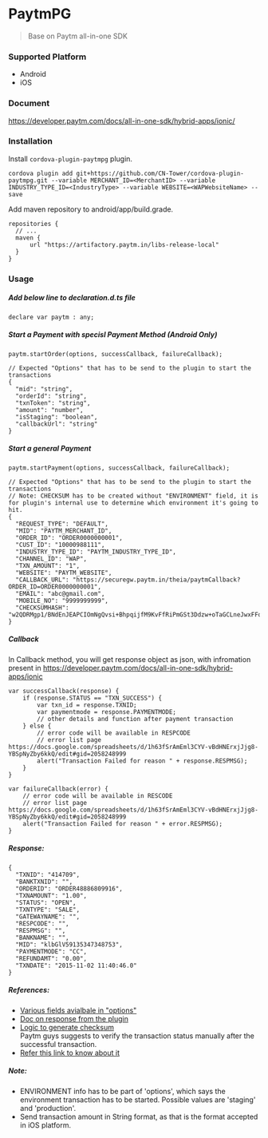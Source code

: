 # PaytmPG

> Base on Paytm all-in-one SDK

### Supported Platform
- Android
- iOS

### Document
https://developer.paytm.com/docs/all-in-one-sdk/hybrid-apps/ionic/

### Installation
Install `cordova-plugin-paytmpg` plugin.
```
cordova plugin add git+https://github.com/CN-Tower/cordova-plugin-paytmpg.git --variable MERCHANT_ID=<MerchantID> --variable INDUSTRY_TYPE_ID=<IndustryType> --variable WEBSITE=<WAPWebsiteName> --save
```
Add maven repository to android/app/build.grade.
```
repositories {
  // ...
  maven {
      url "https://artifactory.paytm.in/libs-release-local"
  }
}
```

### Usage
##### Add below line to declaration.d.ts file
```
declare var paytm : any;
```

##### Start a Payment with specisl Payment Method (Android Only)
```
paytm.startOrder(options, successCallback, failureCallback);

// Expected "Options" that has to be send to the plugin to start the transactions
{
  "mid": "string",
  "orderId": "string",
  "txnToken": "string",
  "amount": "number",
  "isStaging": "boolean",
  "callbackUrl": "string"
}
```

##### Start a general Payment
```
paytm.startPayment(options, successCallback, failureCallback);

// Expected "Options" that has to be send to the plugin to start the transactions
// Note: CHECKSUM has to be created without "ENVIRONMENT" field, it is for plugin's internal use to determine which environment it's going to hit.
{
  "REQUEST_TYPE": "DEFAULT",
  "MID": "PAYTM_MERCHANT_ID",
  "ORDER_ID": "ORDER0000000001",
  "CUST_ID": "10000988111",
  "INDUSTRY_TYPE_ID": "PAYTM_INDUSTRY_TYPE_ID",
  "CHANNEL_ID": "WAP",
  "TXN_AMOUNT": "1",
  "WEBSITE": "PAYTM_WEBSITE",
  "CALLBACK_URL": "https://securegw.paytm.in/theia/paytmCallback?ORDER_ID=ORDER0000000001",
  "EMAIL": "abc@gmail.com",
  "MOBILE_NO": "9999999999",
  "CHECKSUMHASH": "w2QDRMgp1/BNdEnJEAPCIOmNgQvsi+BhpqijfM9KvFfRiPmGSt3Ddzw+oTaGCLneJwxFFq5mqTMwJXdQE2EzK4px2xruDqKZjHupz9yXev4="
}
```

##### Callback
In Callback method, you will get response object as json, with infromation present in https://developer.paytm.com/docs/all-in-one-sdk/hybrid-apps/ionic
```
var successCallback(response) {
    if (response.STATUS == "TXN_SUCCESS") {
        var txn_id = response.TXNID;
        var paymentmode = response.PAYMENTMODE;
        // other details and function after payment transaction
    } else {
        // error code will be available in RESPCODE
        // error list page https://docs.google.com/spreadsheets/d/1h63fSrAmEml3CYV-vBdHNErxjJjg8-YBSpNyZby6kkQ/edit#gid=2058248999
        alert("Transaction Failed for reason " + response.RESPMSG);
    }
}

var failureCallback(error) {
    // error code will be available in RESCODE
    // error list page https://docs.google.com/spreadsheets/d/1h63fSrAmEml3CYV-vBdHNErxjJjg8-YBSpNyZby6kkQ/edit#gid=2058248999
    alert("Transaction Failed for reason " + error.RESPMSG);
}
```

##### Response:
```
{
  "TXNID": "414709",
  "BANKTXNID": "",
  "ORDERID": "ORDER48886809916",
  "TXNAMOUNT": "1.00",
  "STATUS": "OPEN",
  "TXNTYPE": "SALE",
  "GATEWAYNAME": "",
  "RESPCODE": "",
  "RESPMSG": "",
  "BANKNAME": "",
  "MID": "klbGlV59135347348753",
  "PAYMENTMODE": "CC",
  "REFUNDAMT": "0.00",
  "TXNDATE": "2015-11-02 11:40:46.0"
}
```

##### References:
- [Various fields avialbale in "options"](http://paywithpaytm.com/developer/paytm_api_doc?target=transaction-request-api)   
- [Doc on response from the plugin](http://paywithpaytm.com/developer/paytm_api_doc?target=interpreting-response-sent-by-paytm)   
- [Logic to generate checksum](http://paywithpaytm.com/developer/paytm_api_doc?target=generating-checksum)   
Paytm guys suggests to verify the transaction status manually after the successful transaction.   
- [Refer this link to know about it](http://paywithpaytm.com/developer/paytm_api_doc?target=txn-status-api)   

##### Note:
* ENVIRONMENT info has to be part of 'options', which says the environment  transaction has to be started. Possible values are 'staging' and 'production'.
* Send transaction amount in String format, as that is the format accepted in iOS platform.
